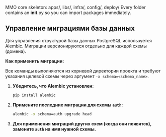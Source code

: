 

MMO core skeleton: apps/, libs/, infra/, config/, deploy/
Every folder contains an __init__.py so you can import packages immediately.

## Управление миграциями базы данных

Для управления структурой базы данных PostgreSQL используется Alembic. Миграции версионируются отдельно для каждой схемы (домена).

**Как применить миграции:**

Все команды выполняются из корневой директории проекта и требуют указания целевой схемы через аргумент `-x schema=<schema_name>`.

1.  **Убедитесь, что Alembic установлен:**
    ```bash
    pip install alembic
    ```

2.  **Примените последние миграции для схемы `auth`:**
    ```bash
    alembic -x schema=auth upgrade head
    ```

3.  **Для применения миграций других схем (когда они появятся), замените `auth` на имя нужной схемы.**
